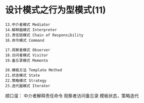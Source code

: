 # 设计模式之行为型模式(11)
	
	13.中介者模式 Mediator
	14.解释器模式 Interpreter
	15.责任链模式 Chain of Responsibility
	16.命令模式 Command
	
	17.观察者模式 Observer
	18.访问者模式 Visitor
	19.备忘录模式 Memento
	
	20.模板方法 Template Method
	21.状态模式 State
	22.策略模式 Strategy
	23.迭代器模式 Iterator
	
顺口溜：
	中介者解释责任命令
	观察者访问备忘录
	模板状态，策略迭代
